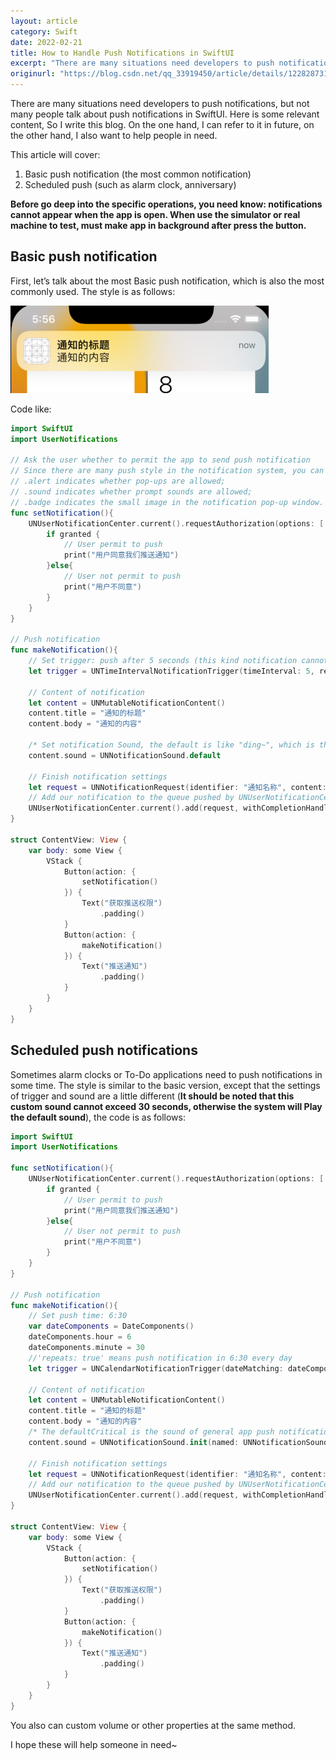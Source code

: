 ```yaml
---
layout: article
category: Swift
date: 2022-02-21
title: How to Handle Push Notifications in SwiftUI
excerpt: "There are many situations need developers to push notifications, but not many people talk about push notifications in SwiftUI. Here is some relevant content, So I write this blog. On the one hand, I can refer to it in future, on the other hand, I also want to help people in need."
originurl: "https://blog.csdn.net/qq_33919450/article/details/122828731"
---
```

There are many situations need developers to push notifications, but not many people talk about push notifications in SwiftUI. Here is some relevant content, So I write this blog. On the one hand, I can refer to it in future, on the other hand, I also want to help people in need.

This article will cover:
  1. Basic push notification (the most common notification)
  2. Scheduled push (such as alarm clock, anniversary)

**Before go deep into the specific operations, you need know: notifications cannot appear when the app is open. When use the simulator or real machine to test, must make app in background after press the button.**

## Basic push notification
First, let’s talk about the most Basic push notification, which is also the most commonly used. The style is as follows:

![Basic push notification demo](/assets/images/b98af0a25c2b49049246400ad2045c34.png)

Code like:

```swift
import SwiftUI
import UserNotifications

// Ask the user whether to permit the app to send push notification
// Since there are many push style in the notification system, you can go to "Settings" to see them. 
// .alert indicates whether pop-ups are allowed; 
// .sound indicates whether prompt sounds are allowed; 
// .badge indicates the small image in the notification pop-up window.
func setNotification(){
    UNUserNotificationCenter.current().requestAuthorization(options: [.alert, .sound, .badge]){ (granted, _) in
        if granted {
            // User permit to push
            print("用户同意我们推送通知")
        }else{
            // User not permit to push
            print("用户不同意")
        }
    }
}

// Push notification
func makeNotification(){
    // Set trigger: push after 5 seconds (this kind notification cannot repeat push)
    let trigger = UNTimeIntervalNotificationTrigger(timeInterval: 5, repeats: false)
    
    // Content of notification
    let content = UNMutableNotificationContent()
    content.title = "通知的标题"
    content.body = "通知的内容"

    /* Set notification Sound, the default is like "ding~", which is the sound of iMessage. The defaultCritical is the sound of general app push notifications */
    content.sound = UNNotificationSound.default 
    
    // Finish notification settings
    let request = UNNotificationRequest(identifier: "通知名称", content: content, trigger: trigger)
    // Add our notification to the queue pushed by UNUserNotificationCenter
    UNUserNotificationCenter.current().add(request, withCompletionHandler: nil)
}

struct ContentView: View {
    var body: some View {
        VStack {
            Button(action: {
                setNotification()
            }) {
                Text("获取推送权限")
                    .padding()
            }
            Button(action: {
                makeNotification()
            }) {
                Text("推送通知")
                    .padding()
            }
        }
    }
}
```

## Scheduled push notifications
Sometimes alarm clocks or To-Do applications need to push notifications in some time. The style is similar to the basic version, except that the settings of trigger and sound are a little different (**It should be noted that this custom sound cannot exceed 30 seconds, otherwise the system will Play the default sound**), the code is as follows:

```swift
import SwiftUI
import UserNotifications

func setNotification(){
    UNUserNotificationCenter.current().requestAuthorization(options: [.alert, .sound, .badge]){ (granted, _) in
        if granted {
            // User permit to push
            print("用户同意我们推送通知")
        }else{
            // User not permit to push
            print("用户不同意")
        }
    }
}

// Push notification
func makeNotification(){
    // Set push time: 6:30
    var dateComponents = DateComponents()
    dateComponents.hour = 6
    dateComponents.minute = 30
    //'repeats: true' means push notification in 6:30 every day
    let trigger = UNCalendarNotificationTrigger(dateMatching: dateComponents, repeats: true)
    
    // Content of notification
    let content = UNMutableNotificationContent()
    content.title = "通知的标题"
    content.body = "通知的内容"
    /* The defaultCritical is the sound of general app push notifications */
    content.sound = UNNotificationSound.init(named: UNNotificationSoundName("ring.m4a"))
    
    // Finish notification settings
    let request = UNNotificationRequest(identifier: "通知名称", content: content, trigger: trigger)
    // Add our notification to the queue pushed by UNUserNotificationCenter
    UNUserNotificationCenter.current().add(request, withCompletionHandler: nil)
}

struct ContentView: View {
    var body: some View {
        VStack {
            Button(action: {
                setNotification()
            }) {
                Text("获取推送权限")
                    .padding()
            }
            Button(action: {
                makeNotification()
            }) {
                Text("推送通知")
                    .padding()
            }
        }
    }
}
```

You also can custom volume or other properties at the same method.

I hope these will help someone in need~